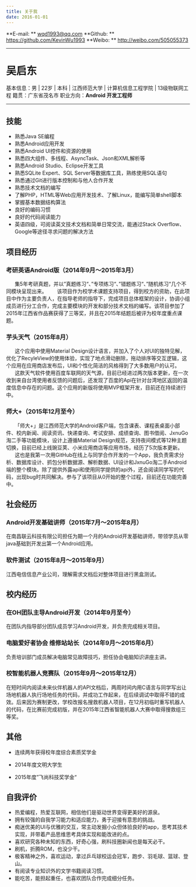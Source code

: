 ```yaml
---
title: 关于我
date: 2016-01-01
---
```

**E-mail: ** [wqd1993@qq.com](mailto:wqd1993@qq.com)
**Github: ** https://github.com/KevinWu1993
**Weibo: ** http://weibo.com/505055373

---

# 吴启东

基本信息：男 | 22岁 | 本科 | 江西师范大学 | 计算机信息工程学院 | 13级物联网工程
籍贯：广东省茂名市
职业方向：**Android 开发工程师**


---

## 技能

* 熟悉Java SE编程
* 熟悉Android应用开发
* 熟悉Android UI控件和资源的使用
* 熟悉四大组件、多线程、AsyncTask、Json和XML解析等
* 熟悉Android Studio、Eclipse开发工具
* 熟悉SQLite Expert、SQL Server等数据库工具，熟练使用SQL语句
* 熟悉通过Git进行版本控制和与他人合作开发
* 熟悉技术文档的编写
* 了解PHP，HTML等Web应用开发技术、了解Linux，能编写简单shell脚本
* 掌握基本数据结构算法
* 良好的编码习惯
* 良好的代码阅读能力
* 英语四级，可阅读英文技术文档和简单日常交流，能通过Stack Overflow、Google等途径寻求问题的解决方法


## 项目经历

### 考研英语Android版（2014年9月～2015年3月）

&nbsp;&nbsp;&nbsp;&nbsp;&nbsp;&nbsp;集5年考研真题，并以”真题练习“、”专项练习“、”错题练习“、”随机练习“几个不同模块呈现出来。
&nbsp;&nbsp;&nbsp;&nbsp;&nbsp;&nbsp;该项目作为校学术课题支持项目，得到校方的资助，在此项目中作为主要负责人，在指导老师的指导下，完成项目总体框架的设计，协调小组成员进行分工合作，完成主要模块的开发和部分技术文档的编写。该项目参加了2015年江西省作品赛获得了三等奖，并且在2015年结题后被评为校年度重点课题。


### 芋头天气（2015年8月）

&nbsp;&nbsp;&nbsp;&nbsp;&nbsp;&nbsp;这个应用中使用Material Design设计语言，并加入了个人对UI的独特见解，优化了RecyleView的使用体验，实现了地点滑动删除，拖动排序等交互逻辑，这个应用在应用商店发布后，UI和个性化简洁的风格得到了大多数用户的认可。
&nbsp;&nbsp;&nbsp;&nbsp;&nbsp;&nbsp;这款天气软件使用百度车联网的天气源，目前已经进过两次版本更新，在一次收到来自台湾使用者反馈的问题后，还发现了百度的Api在针对台湾地区返回的温度信息中存在的问题。这个应用的新版将使用MVP框架开发，目前还在持续进行中。

### 师大+（2015年12月至今）

&nbsp;&nbsp;&nbsp;&nbsp;&nbsp;&nbsp;「师大+」是江西师范大学的Android客户端，包含课表、课程表桌面小部件、校内新闻、阅读资讯、快递查询、考试安排、成绩查询、图书借阅、JxnuGo淘二手等功能模块，设计上遵循Material Design规范，支持夜间模式等12种主题切换，目前已经上线豌豆荚、小米应用商店等应用市场，经历了5次版本更新。
&nbsp;&nbsp;&nbsp;&nbsp;&nbsp;&nbsp;这也是我第一次用GitHub在线上与同学合作开发的一个App，我负责需求分析、数据库设计、抓包分析数据源、解析数据、UI设计和JxnuGo淘二手Android端的整个模块。除了提供外露api和使用同学提供的api外，还会阅读同学写的代码，出现bug时共同解决。参与了该项目从0开始的整个过程，目前还在功能完善中。



## 社会经历

### Android开发基础讲师（2015年7月～2015年8月）



在南昌联云科技有限公司担任为期一个月的Android开发基础讲师，带领学员从零java基础到开发出第一个Android应用。

### 软件测试（2015年8月～2015年9月）



江西电信信息产业公司，理解需求文档后对整体项目进行黑盒测试。



## 校内经历

### 在OH团队主导Android开发（2014年9月至今）



在团队内指导部分团队成员学习Android开发，并负责完成相关项目。



### 电脑爱好者协会 维修站站长（2014年9月～2015年6月）



负责培训部门成员解决电脑常见故障技巧，担任协会电脑知识讲座主讲。



### 校智能机器人竞赛队（2015年9月～2015年12月）



在短时间内阅读未来伙伴机器人的API文档后，两周时间内用C语言与同学写出让场地机器人执行场地任务的代码，并成功工作起来，在后续调试中取得不错的成效。后来因为赛制更改，学校改报名搜救机器人项目，在12月初临时重写机器人的代码，在比赛前完成初版，并在2015年江西省智能机器人大赛中取得搜救组三等奖。




## 其他

* 连续两年获得校年度综合素质奖学金

* 2014年度文明大学生

* 2015年度”飞尚科技奖学金“


## 自我评价

- 热爱编程，热爱互联网，相信他们是驱动世界变得更美好的源泉。
- 拥有较强的自我学习能力和适应能力，勇于迎接有意思的挑战。
- 痴迷优美的UI与优雅的交互，常主动发掘小众但体验良好的app，思考其技术实现，并带着产品思维思考具体实现和能改进的点。
- 喜欢研究各种未知的东西，好奇心强，刷科技圈新闻也是每天必干。
- 刷机，折腾ROM，也没少干。
- 极客精神之外，喜欢运动，拿过乒乓球校运会冠军，跑步、羽毛球、篮球、登山。
- 有阅读专业知识外的文学书籍阅读习惯。
- 能吃苦，能担起重任，也喜欢团队合作完成细分任务。


